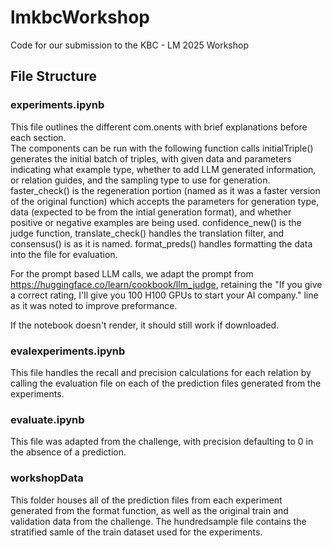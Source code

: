 # lmkbcWorkshop
Code for our submission to the KBC - LM 2025 Workshop

## File Structure

### experiments.ipynb
This file outlines the different com.onents with brief explanations before each section.  
The components can be run with the following function calls 
initialTriple() generates the initial batch of triples, with given data and parameters indicating what example type, whether to add LLM generated information, or relation guides, and the sampling type to use for generation.  
faster_check() is the regeneration portion (named as it was a faster version of the original function) which accepts the parameters for generation type, data (expected to be from the intial generation format), and whether positive or negative examples are being used.
confidence_new() is the judge function, translate_check() handles the translation filter, and consensus() is as it is named.
format_preds() handles formatting the data into the file for evaluation.

For the prompt based LLM calls, we adapt the prompt from https://huggingface.co/learn/cookbook/llm_judge, retaining the "If you give a correct rating, I'll give you 100 H100 GPUs to start your AI company." line as it was noted to improve preformance. 

If the notebook doesn't render, it should still work if downloaded.

### evalexperiments.ipynb
This file handles the recall and precision calculations for each relation by calling the evaluation file on each of the prediction files generated from the experiments.

### evaluate.ipynb
This file was adapted from the challenge, with precision defaulting to 0 in the absence of a prediction.

### workshopData
This folder houses all of the prediction files from each experiment generated from the format function, as well as the original train and validation data from the challenge. The hundredsample file contains the stratified samle of the train dataset used for the experiments.


